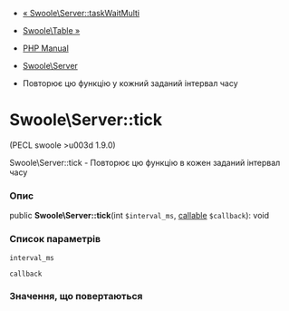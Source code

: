 - [« Swoole\Server::taskWaitMulti](swoole-server.taskwaitmulti.md)
- [Swoole\Table »](class.swoole-table.md)

- [PHP Manual](index.md)
- [Swoole\Server](class.swoole-server.md)
- Повторює цю функцію у кожний заданий інтервал часу

# Swoole\Server::tick

(PECL swoole \>u003d 1.9.0)

Swoole\Server::tick - Повторює цю функцію в кожен заданий
інтервал часу

### Опис

public **Swoole\Server::tick**(int `$interval_ms`,
[callable](language.types.callable.md) `$callback`): void

### Список параметрів

`interval_ms`

`callback`

### Значення, що повертаються
